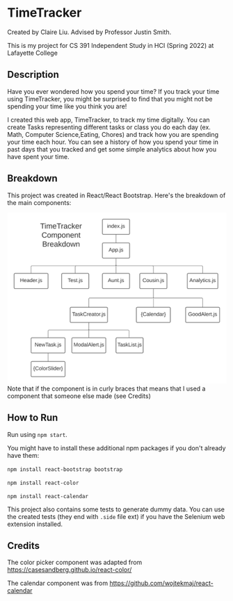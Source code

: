 # TimeTracker

Created by Claire Liu. Advised by Professor Justin Smith. 

This is my project for CS 391 Independent Study in HCI (Spring 2022) at Lafayette College


## Description
Have you ever wondered how you spend your time? If you track your time using TimeTracker, you might be surprised to find that you might not be spending your time like you think you are! 

I created this web app, TimeTracker, to track my time digitally. You can create Tasks representing different tasks or class you do each day (ex. Math, Computer Science,Eating, Chores) and track how you are spending your time each hour. You can see a history of how you spend your time in past days that you tracked and get some simple analytics about how you have spent your time. 

## Breakdown
This project was created in React/React Bootstrap. Here's the breakdown of the main components: 

![Alt text](./classDiagram.png)
Note that if the component is in curly braces that means that I used a component that someone else made (see Credits)

## How to Run

Run using `npm start`. 

You might have to install these additional npm packages if you don't already have them: 

`npm install react-bootstrap bootstrap`

`npm install react-color`

`npm install react-calendar`


This project also contains some tests to generate dummy data. You can use the created tests (they end with `.side` file ext) if you have the Selenium web extension installed. 


## Credits
The color picker component was adapted from https://casesandberg.github.io/react-color/ 

The calendar component was from https://github.com/wojtekmaj/react-calendar



